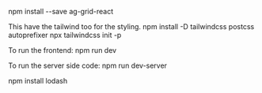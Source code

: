 npm install --save ag-grid-react

This have the tailwind too for the styling.
npm install -D tailwindcss postcss autoprefixer
npx tailwindcss init -p

To run the frontend:
npm run dev

To run the server side code:
npm run dev-server

npm install lodash
